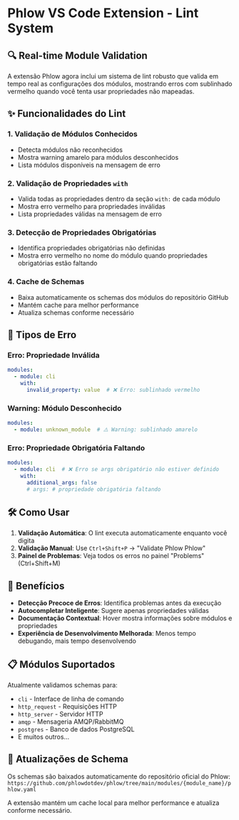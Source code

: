 # Phlow VS Code Extension - Lint System

## 🔍 Real-time Module Validation

A extensão Phlow agora inclui um sistema de lint robusto que valida em tempo real as configurações dos módulos, mostrando erros com sublinhado vermelho quando você tenta usar propriedades não mapeadas.

## ✨ Funcionalidades do Lint

### 1. **Validação de Módulos Conhecidos**
- Detecta módulos não reconhecidos
- Mostra warning amarelo para módulos desconhecidos
- Lista módulos disponíveis na mensagem de erro

### 2. **Validação de Propriedades `with`**
- Valida todas as propriedades dentro da seção `with:` de cada módulo
- Mostra erro vermelho para propriedades inválidas
- Lista propriedades válidas na mensagem de erro

### 3. **Detecção de Propriedades Obrigatórias**
- Identifica propriedades obrigatórias não definidas
- Mostra erro vermelho no nome do módulo quando propriedades obrigatórias estão faltando

### 4. **Cache de Schemas**
- Baixa automaticamente os schemas dos módulos do repositório GitHub
- Mantém cache para melhor performance
- Atualiza schemas conforme necessário

## 🚨 Tipos de Erro

### Erro: Propriedade Inválida
```yaml
modules:
  - module: cli
    with:
      invalid_property: value  # ❌ Erro: sublinhado vermelho
```

### Warning: Módulo Desconhecido
```yaml
modules:
  - module: unknown_module  # ⚠️ Warning: sublinhado amarelo
```

### Erro: Propriedade Obrigatória Faltando
```yaml
modules:
  - module: cli  # ❌ Erro se args obrigatório não estiver definido
    with:
      additional_args: false
      # args: # propriedade obrigatória faltando
```

## 🛠️ Como Usar

1. **Validação Automática**: O lint executa automaticamente enquanto você digita
2. **Validação Manual**: Use `Ctrl+Shift+P` → "Validate Phlow Phlow"
3. **Painel de Problemas**: Veja todos os erros no painel "Problems" (Ctrl+Shift+M)

## 🎯 Benefícios

- **Detecção Precoce de Erros**: Identifica problemas antes da execução
- **Autocompletar Inteligente**: Sugere apenas propriedades válidas
- **Documentação Contextual**: Hover mostra informações sobre módulos e propriedades
- **Experiência de Desenvolvimento Melhorada**: Menos tempo debugando, mais tempo desenvolvendo

## 📋 Módulos Suportados

Atualmente validamos schemas para:
- `cli` - Interface de linha de comando
- `http_request` - Requisições HTTP
- `http_server` - Servidor HTTP
- `amqp` - Mensageria AMQP/RabbitMQ
- `postgres` - Banco de dados PostgreSQL
- E muitos outros...

## 🔄 Atualizações de Schema

Os schemas são baixados automaticamente do repositório oficial do Phlow:
`https://github.com/phlowdotdev/phlow/tree/main/modules/{module_name}/phlow.yaml`

A extensão mantém um cache local para melhor performance e atualiza conforme necessário.
